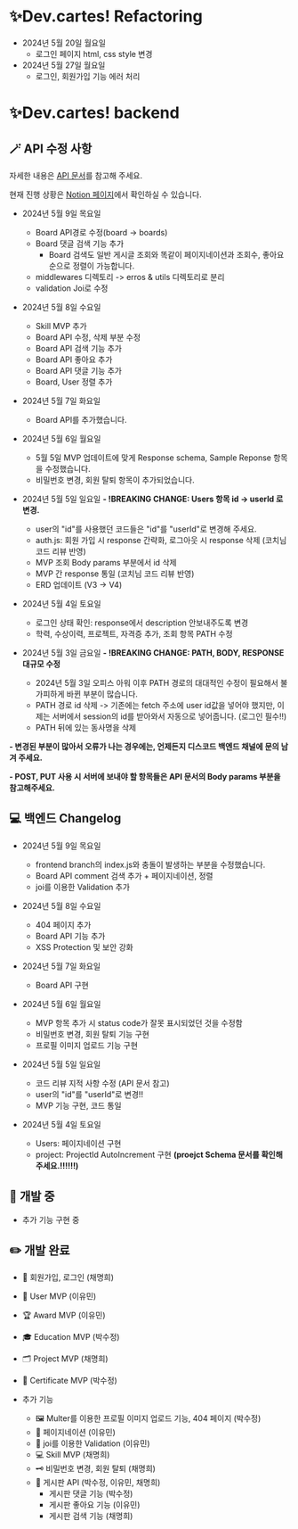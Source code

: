 # ✨Dev.cartes! Refactoring

- 2024년 5월 20일 월요일
  - 로그인 페이지 html, css style 변경
- 2024년 5월 27일 월요일
  - 로그인, 회원가입 기능 에러 처리

# ✨Dev.cartes! backend

## 🪄 API 수정 사항

자세한 내용은 [API 문서](https://docs.google.com/spreadsheets/d/1xZFiT2gpMSSY5c2hOz8VhJL_gC7Prh9ZJ5Q6wfp4Itk/edit?usp=sharing)를 참고해 주세요.

현재 진행 상황은 [Notion 페이지](https://www.notion.so/Devcartes-14aa0f1e311d4c3a9bcb09dd15122bc6)에서 확인하실 수 있습니다.

- 2024년 5월 9일 목요일

  - Board API경로 수정(board -> boards)
  - Board 댓글 검색 기능 추가
    - Board 검색도 일반 게시글 조회와 똑같이 페이지네이션과 조회수, 좋아요 순으로 정렬이 가능합니다.
  - middlewares 디렉토리 -> erros & utils 디렉토리로 분리
  - validation Joi로 수정

- 2024년 5월 8일 수요일

  - Skill MVP 추가
  - Board API 수정, 삭제 부분 수정
  - Board API 검색 기능 추가
  - Board API 좋아요 추가
  - Board API 댓글 기능 추가
  - Board, User 정렬 추가

- 2024년 5월 7일 화요일

  - Board API를 추가했습니다.

- 2024년 5월 6일 월요일

  - 5월 5일 MVP 업데이트에 맞게 Response schema, Sample Reponse 항목을 수정했습니다.
  - 비밀번호 변경, 회원 탈퇴 항목이 추가되었습니다.

- 2024년 5월 5일 일요일
  **- !BREAKING CHANGE: Users 항목 id -> userId 로 변경.**

  - user의 "id"를 사용했던 코드들은 "id"를 "userId"로 변경해 주세요.
  - auth.js: 회원 가입 시 response 간략화, 로그아웃 시 response 삭제 (코치님 코드 리뷰 반영)
  - MVP 조회 Body params 부분에서 id 삭제
  - MVP 간 response 통일 (코치님 코드 리뷰 반영)
  - ERD 업데이트 (V3 -> V4)

- 2024년 5월 4일 토요일

  - 로그인 상태 확인: response에서 description 안보내주도록 변경
  - 학력, 수상이력, 프로젝트, 자격증 추가, 조회 항목 PATH 수정

- 2024년 5월 3일 금요일
  **- !BREAKING CHANGE: PATH, BODY, RESPONSE 대규모 수정**

  - 2024년 5월 3일 오피스 아워 이후 PATH 경로의 대대적인 수정이 필요해서 불가피하게 바뀐 부분이 많습니다.
  - PATH 경로 id 삭제 -> 기존에는 fetch 주소에 user id값을 넣어야 했지만, 이제는 서버에서 session의 id를 받아와서 자동으로 넣어줍니다. (로그인 필수!!)
  - PATH 뒤에 있는 동사명을 삭제

**- 변경된 부분이 많아서 오류가 나는 경우에는, 언제든지 디스코드 백엔드 채널에 문의 남겨 주세요.**

**- POST, PUT 사용 시 서버에 보내야 할 항목들은 API 문서의 Body params 부분을 참고해주세요.**

## 💻 백엔드 Changelog

- 2024년 5월 9일 목요일

  - frontend branch의 index.js와 충돌이 발생하는 부분을 수정했습니다.
  - Board API comment 검색 추가 + 페이지네이션, 정렬
  - joi를 이용한 Validation 추가

- 2024년 5월 8일 수요일

  - 404 페이지 추가
  - Board API 기능 추가
  - XSS Protection 및 보안 강화

- 2024년 5월 7일 화요일

  - Board API 구현

- 2024년 5월 6일 월요일

  - MVP 항목 추가 시 status code가 잘못 표시되었던 것을 수정함
  - 비밀번호 변경, 회원 탈퇴 기능 구현
  - 프로필 이미지 업로드 기능 구현

- 2024년 5월 5일 일요일

  - 코드 리뷰 지적 사항 수정 (API 문서 참고)
  - user의 "id"를 "userId"로 변경!!
  - MVP 기능 구현, 코드 통일

- 2024년 5월 4일 토요일

  - Users: 페이지네이션 구현
  - project: ProjectId AutoIncrement 구현 **(proejct Schema 문서를 확인해주세요.!!!!!!)**

## 🔧 개발 중

- 추가 기능 구현 중

## ✏️ 개발 완료

- 🔑 회원가입, 로그인 (채명희)
- 🧸 User MVP (이유민)
- 🏆 Award MVP (이유민)
- 🎓 Education MVP (박수정)
- 🗂️ Project MVP (채명희)
- ️🪪 Certificate MVP (박수정)

- 추가 기능

  - 🖼️ Multer를 이용한 프로필 이미지 업로드 기능, 404 페이지 (박수정)
  - 📄 페이지네이션 (이유민)
  - 🥅 joi를 이용한 Validation (이유민)
  - 💻 Skill MVP (채명희)
  - 🗝️ 비밀번호 변경, 회원 탈퇴 (채명희)
  - 📝 게시판 API (박수정, 이유민, 채명희)
    - 게시판 댓글 기능 (박수정)
    - 게시판 좋아요 기능 (이유민)
    - 게시판 검색 기능 (채명희)
